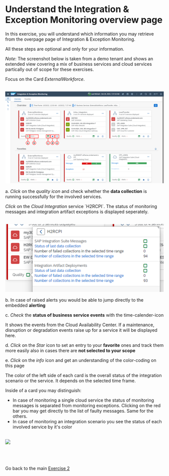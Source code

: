# Understand the Integration & Exception Monitoring overview page

In this exercise, you will understand which information you may retrieve from the overpage page of Integration & Exception Monitoring.

All these steps are optional and only for your information.

*Note*: The screenshot below is taken from a demo tenant and shows an extended view covering a mix of business services and cloud services partically out of scope for these exercises. <br>

Focus on the Card *ExternalWorkforce*.

<br>![](/exercises/ex2/images/IMOverviewpageDetails.png)

a. *Click* on the *quality icon* and check whether the **data collection** is running successfully for the involved services.

   *Click* on the *Cloud Integration* service ´H2RCPI`. The status of monitoring messages and integration artifact exceptions is displayed seperately.

   <br>![](/exercises/ex2/images/IMDataQuality.png)

b. In case of raised alerts you would be able to jump directly to the embedded **alerting**

c. *Check* the **status of business service events** with the time-calender-icon

   It shows the events from the Cloud Availability Center. If a maintenance, disruption or degradation events raise up for a service it will be displayed here.

d. *Click* on the *Star* icon to set an entry to your **favorite** ones and track them more easily also in cases there are **not selected to your scope**

e. *Click* on the *info* icon and get an understanding of the color-coding on this page

   The color of the left side of each card is the overall status of the integration scenario or the service. It depends on the selected time frame.
   
   Inside of a card you may distinguish:
   - In case of monitoring a single cloud service the status of monitoring messages is separated from monitoring exceptions. Clicking on the red bar you may get directly to the list of faulty messages. Same for the others. 
   - In case of monitoring an integration scenario you see the status of each involved service by it's color

   <br>![](/exercises/ex4/images/IMOverviewInfoButton.png)

<br><br><br>Go back to the main [Exercise 2](../../ex2/readme.md)





<!--
# Available metrics for Cloud Integration

In this exercise, we will ...

## Exercise steps

Run through the exercise steps in the given order.

#### Prequisites:
The Cloud Integration tenant is already registered. If not please run through exercises [Register a Cloud Integration tenant in LMS](../ex11/).

If not already done, please login to [SAP Cloud ALM tenant](https://teched22-cloudalm-003.authentication.eu10.hana.ondemand.com/).  

1.	Navigate t...

   <br>![](/exercises/ex1/images/CALMLandingHealthMon.png)
   
    >
    > *Important:*
    > Health monitoring do.....
    >

## Summary

You've now ...
After completing these steps you will have created...

Next we will ....... Continue to - [Exercise 5](../ex5/README.md)


2.	Insert this line of code.
```abap
response->set_text( |Hello ABAP World! | ). 
```

-->

